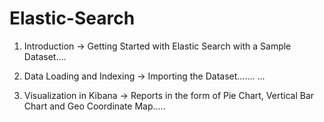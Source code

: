 # Elastic-Search

1) Introduction -> Getting Started with Elastic Search with a Sample Dataset....

2) Data Loading and Indexing -> Importing the Dataset.......
...
3) Visualization in Kibana -> Reports in the form of Pie Chart, Vertical Bar Chart and Geo Coordinate Map.....
